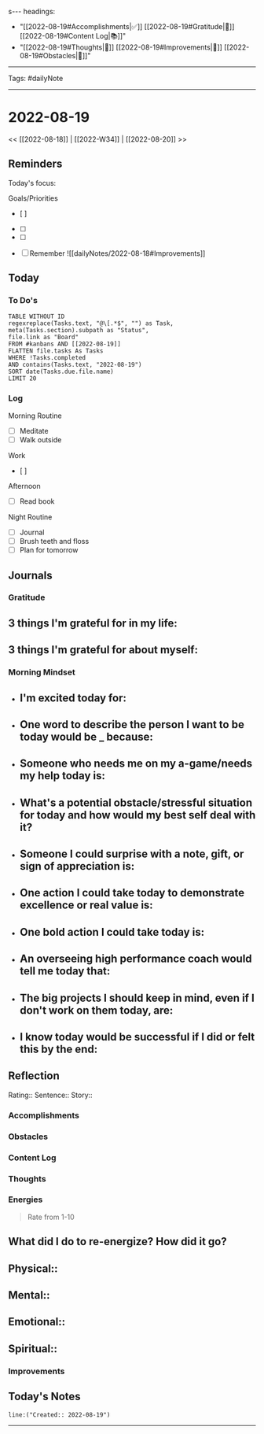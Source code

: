 s---
headings:
- "[[2022-08-19#Accomplishments|✅]] [[2022-08-19#Gratitude|🙏]] [[2022-08-19#Content Log|📚]]"
- "[[2022-08-19#Thoughts|💭]] [[2022-08-19#Improvements|💪]] [[2022-08-19#Obstacles|🚧]]"
---
Tags: #dailyNote
___
# 2022-08-19
<< [[2022-08-18]] | [[2022-W34]] | [[2022-08-20]] >> 
## Reminders
Today's focus: 

Goals/Priorities
- [ ] 
- [ ] 
- [ ] 

- [ ] Remember ![[dailyNotes/2022-08-18#Improvements]]

## Today
### To Do's
```dataview
TABLE WITHOUT ID 
regexreplace(Tasks.text, "@\[.*$", "") as Task,
meta(Tasks.section).subpath as "Status",
file.link as "Board"
FROM #kanbans AND [[2022-08-19]]
FLATTEN file.tasks As Tasks
WHERE !Tasks.completed
AND contains(Tasks.text, "2022-08-19")
SORT date(Tasks.due.file.name)
LIMIT 20
```
### Log
Morning Routine
- [ ] Meditate
- [ ] Walk outside

Work
- [ ] 


Afternoon
- [ ] Read book


Night Routine
- [ ] Journal
- [ ] Brush teeth and floss
- [ ] Plan for tomorrow
## Journals
### Gratitude
**3 things I'm grateful for in my life:**
- 

**3 things I'm grateful for about myself:**
- 
### Morning Mindset
- **I'm excited today for:**
	- 
- **One word to describe the person I want to be today would be _ because:**
	- 
- **Someone who needs me on my a-game/needs my help today is:**
	- 
- **What's a potential obstacle/stressful situation for today and how would my best self deal with it?**
	- 
- **Someone I could surprise with a note, gift, or sign of appreciation is:**
	- 
- **One action I could take today to demonstrate excellence or real value is:**
	- 
- **One bold action I could take today is:**
	- 
- **An overseeing high performance coach would tell me today that:**
	- 
- **The big projects I should keep in mind, even if I don't work on them today, are:**
	- 
- **I know today would be successful if I did or felt this by the end:** 
	- 
## Reflection
Rating:: 
Sentence:: 
Story:: 

### Accomplishments

### Obstacles

### Content Log

### Thoughts

### Energies
> Rate from 1-10

**What did I do to re-energize? How did it go?**
- 

Physical:: 
- 

Mental:: 
- 

Emotional:: 
- 

Spiritual:: 
- 
### Improvements

## Today's Notes

```query
line:("Created:: 2022-08-19")
```
___